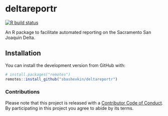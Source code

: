 
<!-- README.md is generated from README.Rmd. Please edit that file -->

# deltareportr

<!-- badges: start -->

[![R build
status](https://github.com/sbashevkin/deltareportr/workflows/R-CMD-check/badge.svg)](https://github.com/sbashevkin/deltareportr/actions)
<!-- badges: end -->

An R package to facilitate automated reporting on the Sacramento San
Joaquin Delta.

## Installation

You can install the development version from GitHub with:

``` r
# install.packages("remotes")
remotes::install_github("sbashevkin/deltareportr")
```

### Contributions

Please note that this project is released with a [Contributor Code of
Conduct](CONDUCT.md). By participating in this project you agree to
abide by its terms.

